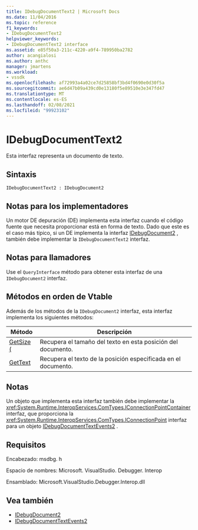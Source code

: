 ```yaml
---
title: IDebugDocumentText2 | Microsoft Docs
ms.date: 11/04/2016
ms.topic: reference
f1_keywords:
- IDebugDocumentText2
helpviewer_keywords:
- IDebugDocumentText2 interface
ms.assetid: e85f50a3-211c-4220-a9f4-789950ba2782
author: acangialosi
ms.author: anthc
manager: jmartens
ms.workload:
- vssdk
ms.openlocfilehash: af72993a4a02ce7d25858bf3bd4f0690e0d30f5a
ms.sourcegitcommit: ae6d47b09a439cd0e13180f5e89510e3e347fd47
ms.translationtype: MT
ms.contentlocale: es-ES
ms.lasthandoff: 02/08/2021
ms.locfileid: "99923102"
---
```

# <a name="idebugdocumenttext2"></a>IDebugDocumentText2
Esta interfaz representa un documento de texto.

## <a name="syntax"></a>Sintaxis

```
IDebugDocumentText2 : IDebugDocument2
```

## <a name="notes-for-implementers"></a>Notas para los implementadores
 Un motor DE depuración (DE) implementa esta interfaz cuando el código fuente que necesita proporcionar está en forma de texto. Dado que este es el caso más típico, si un DE implementa la interfaz [IDebugDocument2](../../../extensibility/debugger/reference/idebugdocument2.md) , también debe implementar la `IDebugDocumentText2` interfaz.

## <a name="notes-for-callers"></a>Notas para llamadores
 Use el `QueryInterface` método para obtener esta interfaz de una `IDebugDocument2` interfaz.

## <a name="methods-in-vtable-order"></a>Métodos en orden de Vtable
 Además de los métodos de la `IDebugDocument2` interfaz, esta interfaz implementa los siguientes métodos:

|Método|Descripción|
|------------|-----------------|
|[GetSize (](../../../extensibility/debugger/reference/idebugdocumenttext2-getsize.md)|Recupera el tamaño del texto en esta posición del documento.|
|[GetText](../../../extensibility/debugger/reference/idebugdocumenttext2-gettext.md)|Recupera el texto de la posición especificada en el documento.|

## <a name="remarks"></a>Notas
 Un objeto que implementa esta interfaz también debe implementar la <xref:System.Runtime.InteropServices.ComTypes.IConnectionPointContainer> interfaz, que proporciona la <xref:System.Runtime.InteropServices.ComTypes.IConnectionPoint> interfaz para un objeto [IDebugDocumentTextEvents2](../../../extensibility/debugger/reference/idebugdocumenttextevents2.md) .

## <a name="requirements"></a>Requisitos
 Encabezado: msdbg. h

 Espacio de nombres: Microsoft. VisualStudio. Debugger. Interop

 Ensamblado: Microsoft.VisualStudio.Debugger.Interop.dll

## <a name="see-also"></a>Vea también
- [IDebugDocument2](../../../extensibility/debugger/reference/idebugdocument2.md)
- [IDebugDocumentTextEvents2](../../../extensibility/debugger/reference/idebugdocumenttextevents2.md)
